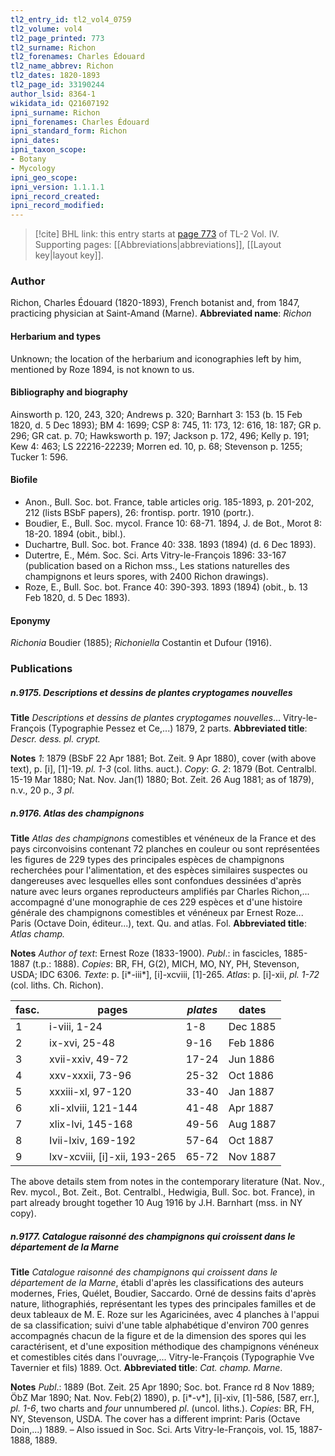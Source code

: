 ```yaml
---
tl2_entry_id: tl2_vol4_0759
tl2_volume: vol4
tl2_page_printed: 773
tl2_surname: Richon
tl2_forenames: Charles Édouard
tl2_name_abbrev: Richon
tl2_dates: 1820-1893
tl2_page_id: 33190244
author_lsid: 8364-1
wikidata_id: Q21607192
ipni_surname: Richon
ipni_forenames: Charles Édouard
ipni_standard_form: Richon
ipni_dates: 
ipni_taxon_scope: 
- Botany
- Mycology
ipni_geo_scope: 
ipni_version: 1.1.1.1
ipni_record_created: 
ipni_record_modified:
---
```



> [!cite] BHL link: this entry starts at [page 773](https://www.biodiversitylibrary.org/page/33190244) of TL-2 Vol. IV.
> Supporting pages: [[Abbreviations|abbreviations]], [[Layout key|layout key]].

### Author

Richon, Charles Édouard (1820-1893), French botanist and, from 1847, practicing physician at Saint-Amand (Marne). 
**Abbreviated name**: *Richon*

#### Herbarium and types

Unknown; the location of the herbarium and iconographies left by him, mentioned by Roze 1894, is not known to us.

#### Bibliography and biography

Ainsworth p. 120, 243, 320; Andrews p. 320; Barnhart 3: 153 (b. 15 Feb 1820, d. 5 Dec 1893); BM 4: 1699; CSP 8: 745, 11: 173, 12: 616, 18: 187; GR p. 296; GR cat. p. 70; Hawksworth p. 197; Jackson p. 172, 496; Kelly p. 191; Kew 4: 463; LS 22216-22239; Morren ed. 10, p. 68; Stevenson p. 1255; Tucker 1: 596.

#### Biofile

- Anon., Bull. Soc. bot. France, table articles orig. 185-1893, p. 201-202, 212 (lists BSbF papers), 26: frontisp. portr. 1910 (portr.).
- Boudier, E., Bull. Soc. mycol. France 10: 68-71. 1894, J. de Bot., Morot 8: 18-20. 1894 (obit., bibl.).
- Duchartre, Bull. Soc. bot. France 40: 338. 1893 (1894) (d. 6 Dec 1893).
- Dutertre, E., Mém. Soc. Sci. Arts Vitry-le-François 1896: 33-167 (publication based on a Richon mss., Les stations naturelles des champignons et leurs spores, with 2400 Richon drawings).
- Roze, E., Bull. Soc. bot. France 40: 390-393. 1893 (1894) (obit., b. 13 Feb 1820, d. 5 Dec 1893).

#### Eponymy

*Richonia* Boudier (1885); *Richoniella* Costantin et Dufour (1916).

### Publications

##### n.9175. Descriptions et dessins de plantes cryptogames nouvelles

**Title**
*Descriptions et dessins de plantes cryptogames nouvelles*... Vitry-le-François (Typographie Pessez et Ce,...) 1879, 2 parts.
**Abbreviated title**: *Descr. dess. pl. crypt.*

**Notes**
*1*: 1879 (BSbF 22 Apr 1881; Bot. Zeit. 9 Apr 1880), cover (with above text), p. \[i\], \[1\]-19. *pl. 1-3* (col. liths. auct.). *Copy*: *G*.
*2*: 1879 (Bot. Centralbl. 15-19 Mar 1880; Nat. Nov. Jan(1) 1880; Bot. Zeit. 26 Aug 1881; as of 1879), n.v., 20 p., *3 pl*.

##### n.9176. Atlas des champignons

**Title**
*Atlas des champignons* comestibles et vénéneux de la France et des pays circonvoisins contenant 72 planches en couleur ou sont représentées les figures de 229 types des principales espèces de champignons recherchées pour l'alimentation, et des espèces similaires suspectes ou dangereuses avec lesquelles elles sont confondues dessinées d'après nature avec leurs organes reproducteurs amplifiés par Charles Richon,... accompagné d'une monographie de ces 229 espèces et d'une histoire générale des champignons comestibles et vénéneux par Ernest Roze... Paris (Octave Doin, éditeur...), text. Qu. and atlas. Fol.
**Abbreviated title**: *Atlas champ.*

**Notes**
*Author of text*: Ernest Roze (1833-1900).
*Publ*.: in fascicles, 1885-1887 (t.p.: 1888). *Copies*: BR, FH, G(2), MICH, MO, NY, PH, Stevenson, USDA; IDC 6306.
*Texte*: p. \[i\*-iii\*\], \[i\]-xcviii, \[1\]-265.
*Atlas*: p. \[i\]-xii, *pl. 1-72* (col. liths. Ch. Richon).

|fasc.	|pages	|*plates*	|dates|
|---	|---	|---	|---	|
|1	|i-viii, 1-24	|1-8	|Dec 1885|
|2	|ix-xvi, 25-48	|9-16	|Feb 1886|
|3	|xvii-xxiv, 49-72	|17-24	|Jun 1886|
|4	|xxv-xxxii, 73-96	|25-32	|Oct 1886|
|5	|xxxiii-xl, 97-120	|33-40	|Jan 1887|
|6	|xli-xlviii, 121-144	|41-48	|Apr 1887|
|7	|xlix-lvi, 145-168	|49-56	|Aug 1887|
|8	|Ivii-lxiv, 169-192	|57-64	|Oct 1887|
|9	|lxv-xcviii, \[i\]-xii, 193-265	|65-72	|Nov 1887|

The above details stem from notes in the contemporary literature (Nat. Nov., Rev.
mycol., Bot. Zeit., Bot. Centralbl., Hedwigia, Bull. Soc. bot. France), in part already brought together 10 Aug 1916 by J.H. Barnhart (mss. in NY copy).

##### n.9177. Catalogue raisonné des champignons qui croissent dans le département de la Marne

**Title**
*Catalogue raisonné des champignons qui croissent dans le département de la Marne*, établi d'après les classifications des auteurs modernes, Fries, Quélet, Boudier, Saccardo. Orné de dessins faits d'après nature, lithographiés, représentant les types des principales familles et de deux tableaux de M. E. Roze sur les Agaricinées, avec 4 planches à l'appui de sa classification; suivi d'une table alphabétique d'environ 700 genres accompagnés chacun de la figure et de la dimension des spores qui les caractérisent, et d'une exposition méthodique des champignons vénéneux et comestibles cités dans l'ouvrage,... Vitry-le-François (Typographie Vve Tavernier et fils) 1889. Oct.
**Abbreviated title**: *Cat. champ. Marne*.

**Notes**
*Publ*.: 1889 (Bot. Zeit. 25 Apr 1890; Soc. bot. France rd 8 Nov 1889; ÖbZ Mar 1890; Nat. Nov. Feb(2) 1890), p. \[i\*-v\*\], \[i\]-xiv, \[1\]-586, \[587, err.\], *pl. 1-6*, two charts and *four* unnumbered *pl*. (uncol. liths.). *Copies*: BR, FH, NY, Stevenson, USDA. The cover has a different imprint: Paris (Octave Doin,...) 1889. – Also issued in Soc. Sci. Arts Vitry-le-François, vol. 15, 1887-1888, 1889.

